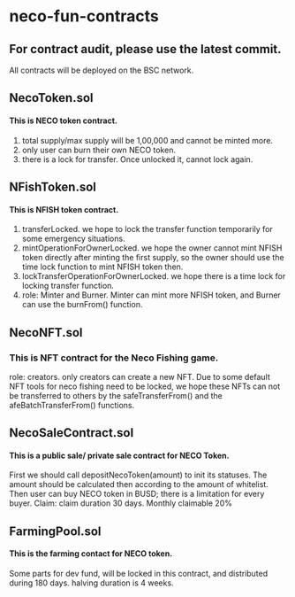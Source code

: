 # neco-fun-contracts

## For contract audit, please use the latest commit.

All contracts will be deployed on the BSC network.

## NecoToken.sol
#### This is NECO token contract.
1. total supply/max supply will be 1,00,000 and cannot be minted more.
2. only user can burn their own NECO token.
3. there is a lock for transfer. Once unlocked it, cannot lock again.

## NFishToken.sol
#### This is NFISH token contract.
1. transferLocked. we hope to lock the transfer function temporarily for some emergency situations.
2. mintOperationForOwnerLocked. we hope the owner cannot mint NFISH token directly after minting the first supply, so the owner should use the time lock function to mint NFISH token then.
3. lockTransferOperationForOwnerLocked. we hope there is a time lock for locking transfer function.
2. role: Minter and Burner. Minter can mint more NFISH token, and Burner can use the burnFrom() function.

## NecoNFT.sol
### This is NFT contract for the Neco Fishing game.
role: creators. only creators can create a new NFT.
Due to some default NFT tools for neco fishing need to be locked, we hope these NFTs can not be transferred to others by the safeTransferFrom() and the afeBatchTransferFrom() functions.


## NecoSaleContract.sol
#### This is a public sale/ private sale contract for NECO Token.
First we should call depositNecoToken(amount) to init its statuses. The amount should be calculated then according to the amount of whitelist.
Then user can buy NECO token in BUSD; there is a limitation for every buyer.
Claim: claim duration 30 days.
Monthly claimable 20%

## FarmingPool.sol
#### This is the farming contact for NECO token.
Some parts for dev fund, will be locked in this contract, and distributed during 180 days.
halving duration is 4 weeks.





